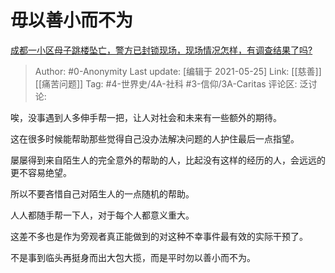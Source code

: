 # 毋以善小而不为
[成都一小区母子跳楼坠亡，警方已封锁现场，现场情况怎样，有调查结果了吗?](https://www.zhihu.com/question/407934212/answer/1350882472)

> Author: #0-Anonymity
> Last update: [编辑于 2021-05-25]
> Link: [[慈善]] [[痛苦问题]]
> Tag: #4-世界史/4A-社科 #3-信仰/3A-Caritas
> 评论区:
> 泛讨论:

唉，没事遇到人多伸手帮一把，让人对社会和未来有一些额外的期待。

这在很多时候能帮助那些觉得自己没办法解决问题的人护住最后一点指望。

屡屡得到来自陌生人的完全意外的帮助的人，比起没有这样的经历的人，会远远的更不容易绝望。

所以不要吝惜自己对陌生人的一点随机的帮助。

人人都随手帮一下人，对于每个人都意义重大。

这差不多也是作为旁观者真正能做到的对这种不幸事件最有效的实际干预了。

不是事到临头再挺身而出大包大揽，而是平时勿以善小而不为。

